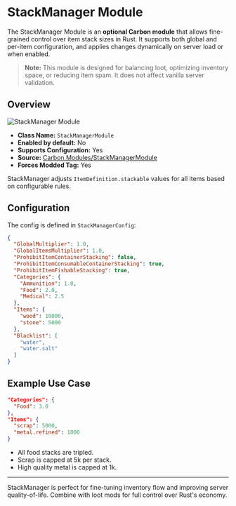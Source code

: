 # StackManager Module

The StackManager Module is an **optional Carbon module** that allows fine-grained control over item stack sizes in Rust.
It supports both global and per-item configuration, and applies changes dynamically on server load or when enabled.

> **Note:** This module is designed for balancing loot, optimizing inventory space, or reducing item spam. It does not
> affect vanilla server validation.

## Overview

![StackManager Module](/misc/stackmanager_a.webp)

- **Class Name:** `StackManagerModule`
- **Enabled by default:** No
- **Supports Configuration:** Yes
- **Source:** [Carbon.Modules/StackManagerModule](https://github.com/CarbonCommunity/Carbon.Modules/tree/develop/src/StackManagerModule)
- **Forces Modded Tag:** Yes

StackManager adjusts `ItemDefinition.stackable` values for all items based on configurable rules.

## Configuration

The config is defined in `StackManagerConfig`:

```json
{
  "GlobalMultiplier": 1.0,
  "GlobalItemsMultiplier": 1.0,
  "ProhibitItemContainerStacking": false,
  "ProhibitItemConsumableContainerStacking": true,
  "ProhibitItemFishableStacking": true,
  "Categories": {
    "Ammunition": 1.0,
    "Food": 2.0,
    "Medical": 2.5
  },
  "Items": {
    "wood": 10000,
    "stone": 5000
  },
  "Blacklist": [
    "water",
    "water.salt"
  ]
}
```

## Example Use Case

```json
"Categories": {
  "Food": 3.0
},
"Items": {
  "scrap": 5000,
  "metal.refined": 1000
}
```

- All food stacks are tripled.
- Scrap is capped at 5k per stack.
- High quality metal is capped at 1k.

---

StackManager is perfect for fine-tuning inventory flow and improving server quality-of-life. Combine with loot mods for
full control over Rust's economy.

